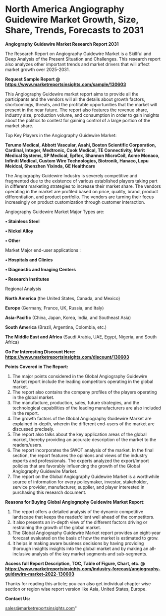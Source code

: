 # North America Angiography Guidewire Market Growth, Size, Share, Trends, Forecasts to 2031

<strong>Angiography Guidewire Market Research Report 2031</strong>

The Research Report on Angiography Guidewire Market is a Skillful and Deep Analysis of the Present Situation and Challenges. This research report also analyzes other important trends and market drivers that will affect market growth over 2025-2031.

<strong>Request Sample Report @ <a href=https://www.marketreportsinsights.com/sample/130603>https://www.marketreportsinsights.com/sample/130603</a></strong>

This Angiography Guidewire market report aims to provide all the participants and the vendors will all the details about growth factors, shortcomings, threats, and the profitable opportunities that the market will present in the near future. The report also features the revenue share, industry size, production volume, and consumption in order to gain insights about the politics to contest for gaining control of a large portion of the market share.

Top Key Players in the Angiography Guidewire Market:

<strong>Terumo Medical, Abbott Vascular, Asahi, Boston Scientific Corporation, Cardinal, Integer, Medtronic, Cook Medical, TE Connectivity, Merit Medical Systems, SP Medical, Epflex, Shannon MicroCoil, Acme Monaco, Infiniti Medical, Custom Wire Technologies, Biotronik, Hanaco, Lepu Meidcal, Shenzhen Yixinda, GE Healthcare</strong>

The Angiography Guidewire Industry is severely competitive and fragmented due to the existence of various established players taking part in different marketing strategies to increase their market share. The vendors operating in the market are profiled based on price, quality, brand, product differentiation, and product portfolio. The vendors are turning their focus increasingly on product customization through customer interaction.

Angiography Guidewire Market Major Types are:

<strong>• Stainless Steel

• Nickel Alloy

• Other</strong>

Market Major end-user applications :

<strong>• Hospitals and Clinics

• Diagnostic and Imaging Centers

• Research Institutes</strong>

Regional Analysis

</u><strong><b>North America</b></strong> (the United States, Canada, and Mexico)

<strong><b>Europe </b></strong>(Germany, France, UK, Russia, and Italy)

<strong><b>Asia-Pacific</b></strong> (China, Japan, Korea, India, and Southeast Asia)

<strong><b>South America</b></strong> (Brazil, Argentina, Colombia, etc.)

<strong><b>The Middle East and Africa</b></strong> (Saudi Arabia, UAE, Egypt, Nigeria, and South Africa)

<strong>Go For Interesting Discount Here: <a href=https://www.marketreportsinsights.com/discount/130603>https://www.marketreportsinsights.com/discount/130603</a></strong>

<strong>Points Covered in The Report:</strong>
<ol>
  <li>The major points considered in the Global Angiography Guidewire Market report include the leading competitors operating in the global market.</li>
  <li>The report also contains the company profiles of the players operating in the global market.</li>
  <li>The manufacture, production, sales, future strategies, and the technological capabilities of the leading manufacturers are also included in the report.</li>
  <li>The growth factors of the Global Angiography Guidewire Market are explained in-depth, wherein the different end-users of the market are discussed precisely.</li>
  <li>The report also talks about the key application areas of the global market, thereby providing an accurate description of the market to the readers/users.</li>
  <li>The report incorporates the SWOT analysis of the market. In the final section, the report features the opinions and views of the industry experts and professionals. The experts analyzed the export/import policies that are favorably influencing the growth of the Global Angiography Guidewire Market.</li>
  <li>The report on the Global Angiography Guidewire Market is a worthwhile source of information for every policymaker, investor, stakeholder, service provider, manufacturer, supplier, and player interested in purchasing this research document.</li>
</ol>
<strong>Reasons for Buying Global Angiography Guidewire Market Report:</strong>

<ol>
  <li>The report offers a detailed analysis of the dynamic competitive landscape that keeps the reader/client well ahead of the competitors.</li>
  <li>It also presents an in-depth view of the different factors driving or restraining the growth of the global market.</li>
  <li>The Global Angiography Guidewire Market report provides an eight-year forecast evaluated on the basis of how the market is estimated to grow.</li>
  <li>It helps in making aware business decisions by having providing thorough insights insights into the global market and by making an all-inclusive analysis of the key market segments and sub-segments.</li>
</ol>
<strong>Access full Report Description, TOC, Table of Figure, Chart, etc. @ <a href=https://www.marketreportsinsights.com/industry-forecast/angiography-guidewire-market-2022-130603>https://www.marketreportsinsights.com/industry-forecast/angiography-guidewire-market-2022-130603</a></strong>


Thanks for reading this article; you can also get individual chapter wise section or region wise report version like Asia, United States, Europe.

<strong>Contact Us:</strong>

sales@marketreportsinsights.com"
